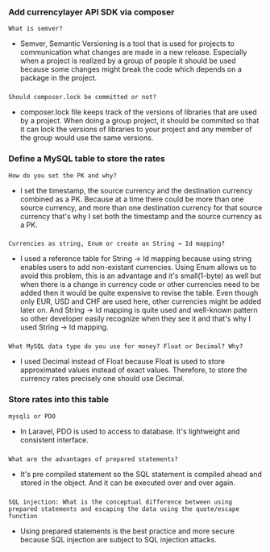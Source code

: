###  Add currencylayer API SDK via composer

    What is semver?

-   Semver, Semantic Versioning is a tool that is used for projects to communication what changes are made in a new release. Especially when a project is realized by a group of people it should be used because some changes might break the code which depends on a package in the project.

###
    Should composer.lock be committed or not?

-   composer.lock file keeps track of the versions of libraries that are used by a project. When doing a group project, it should be commited so that it can lock the versions of libraries to your project and any member of the group would use the same versions.

### Define a MySQL table to store the rates

    How do you set the PK and why?
	
-   I set the timestamp, the source currency and the destination currency combined as a PK. Because at a time there could be more than one source currency, and more than one destination currency for that source currency that's why I set both the timestamp and the source currency as a PK.

### 
    Currencies as string, Enum or create an String → Id mapping?
	
-   I used a reference table for String -> Id mapping because using string enables users to add non-existant currencies. Using Enum allows us to avoid this problem, this is an advantage and it's small(1-byte) as well but when there is a change in currency code or other currencies need to be added then it would be quite expensive to revise the table. Even though only EUR, USD and CHF are used here, other currencies might be added later on. And String -> Id mapping is quite used and well-known pattern so other developer easily recognize when they see it and that's why I used String -> Id mapping. 

###
    What MySQL data type do you use for money? Float or Decimal? Why?
	
-   I used Decimal instead of Float because Float is used to store approximated values instead of exact values. Therefore, to store the currency rates precisely one should use Decimal. 


### Store rates into this table

    mysqli or PDO

-   In Laravel, PDO is used to access to database. It's lightweight and consistent interface.

###
    What are the advantages of prepared statements?


-   It's pre compiled statement so the SQL statement is compiled ahead and stored in the object. And it can be executed over and over again.

###
    SQL injection: What is the conceptual difference between using prepared statements and escaping the data using the quote/escape function


-   Using prepared statements is the best practice and more secure because SQL injection are subject to SQL injection attacks.
